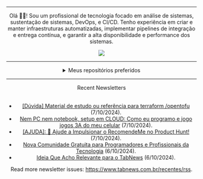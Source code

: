 <div align="center">
<hr>
<p>Olá 👋🏾! Sou um profissional de tecnologia focado em análise de sistemas, sustentação de sistemas, DevOps, e CI/CD. Tenho experiência em criar e manter infraestruturas automatizadas, implementar pipelines de integração e entrega contínua, e garantir a alta disponibilidade e performance dos sistemas.</p>
  <img src="https://media.giphy.com/media/yAGIvCiwPJn5C/giphy.gif">
<hr>
  <details>
  <summary>Meus repositórios preferidos</summary>
  <br />
  Alguns dos meus melhores repositórios:
  <br />
<br />
  <ul><li><a href=https://github.com/KubeNerd/aluratube target="_blank" rel="noopener noreferrer">KubeNerd/aluratube</a> (<b>0</b> ✨ and <b>0</b> 🍴): Aluratube - Desenvolvido durante a imersão React da Alura no final de 2022</li><li><a href=https://github.com/KubeNerd/nlw-ia target="_blank" rel="noopener noreferrer">KubeNerd/nlw-ia</a> (<b>0</b> ✨ and <b>0</b> 🍴): Projeto desenvolvido durante a NLW IA - Usando a API da OPENAI</li><li><a href=https://github.com/KubeNerd/nlw-journey-ia target="_blank" rel="noopener noreferrer">KubeNerd/nlw-journey-ia</a> (<b>0</b> ✨ and <b>0</b> 🍴): NLW IA - Agent de viagens usando python + langchain + GPT</li>
<li>More coming soon :).</li>
</ul>
  </details>
  <hr/>
    <summary>Recent Newsletters</summary>
  <br />
  <ul>
    <li><a href=https://www.tabnews.com.br/LorhanSohaky/duvida-material-de-estudo-ou-referencia-para-terraform-opentofu target="_blank" rel="noopener noreferrer">[Dúvida] Material de estudo ou referência para terraform /opentofu</a> (7/10/2024).</li><li><a href=https://www.tabnews.com.br/K4L1B3/nem-pc-nem-notebook-setup-em-cloud-como-eu-programo-e-jogo-jogos-3a-do-meu-celular target="_blank" rel="noopener noreferrer">Nem PC nem notebook, setup em CLOUD: Como eu programo e jogo jogos 3A do meu celular</a> (7/10/2024).</li><li><a href=https://www.tabnews.com.br/LuC45m4Th3u5/ajuda-ajude-a-impulsionar-o-recomendeme-no-product-hunt target="_blank" rel="noopener noreferrer">[AJUDA]:  🚀 Ajude a Impulsionar o RecomendeMe no Product Hunt!</a> (7/10/2024).</li><li><a href=https://www.tabnews.com.br/denisvieiradev/nova-comunidade-gratuita-para-programadores-e-profissionais-da-tecnologia target="_blank" rel="noopener noreferrer">Nova Comunidade Gratuita para Programadores e Profissionais da Tecnologia</a> (6/10/2024).</li><li><a href=https://www.tabnews.com.br/ThaysonG/ideia-que-acho-relevante-para-o-tabnews target="_blank" rel="noopener noreferrer">Ideia Que Acho Relevante para o TabNews</a> (6/10/2024).</li>
  </ul>
<p>Read more newsletter issues: <a href="https://www.tabnews.com.br/recentes/rss">https://www.tabnews.com.br/recentes/rss</a>.</p>
  </details>
